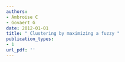 ```yaml
---
authors: 
- Ambroise C 
- Govaert G 
date: 2012-01-01
title: " Clustering by maximizing a fuzzy "
publication_types:
- 1
url_pdf: ''
---
```


